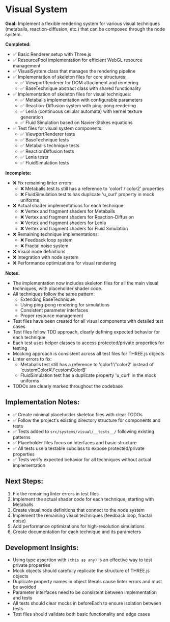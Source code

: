 # Visual System

**Goal:** Implement a flexible rendering system for various visual techniques (metaballs, reaction-diffusion, etc.) that can be composed through the node system.

**Completed:**
- ✅ Basic Renderer setup with Three.js
- ✅ ResourcePool implementation for efficient WebGL resource management
- ✅ VisualSystem class that manages the rendering pipeline
- ✅ Implementation of skeleton files for core structures:
  - ✅ ViewportRenderer for DOM attachment and rendering
  - ✅ BaseTechnique abstract class with shared functionality
- ✅ Implementation of skeleton files for visual techniques:
  - ✅ Metaballs implementation with configurable parameters
  - ✅ Reaction-Diffusion system with ping-pong rendering
  - ✅ Lenia (continuous cellular automata) with kernel texture generation
  - ✅ Fluid Simulation based on Navier-Stokes equations
- ✅ Test files for visual system components:
  - ✅ ViewportRenderer tests
  - ✅ BaseTechnique tests
  - ✅ Metaballs technique tests
  - ✅ ReactionDiffusion tests
  - ✅ Lenia tests
  - ✅ FluidSimulation tests

**Incomplete:**
- ❌ Fix remaining linter errors:
  - ❌ Metaballs.test.ts still has a reference to 'color1'/'color2' properties
  - ❌ FluidSimulation.test.ts has duplicate 'u_curl' property in mock uniforms
- ❌ Actual shader implementations for each technique
  - ❌ Vertex and fragment shaders for Metaballs
  - ❌ Vertex and fragment shaders for Reaction-Diffusion
  - ❌ Vertex and fragment shaders for Lenia
  - ❌ Vertex and fragment shaders for Fluid Simulation
- ❌ Remaining technique implementations:
  - ❌ Feedback loop system
  - ❌ Fractal noise system
- ❌ Visual node definitions
- ❌ Integration with node system
- ❌ Performance optimizations for visual rendering

**Notes:**
- The implementation now includes skeleton files for all the main visual techniques, with placeholder shader code.
- All techniques follow the same pattern:
  - Extending BaseTechnique
  - Using ping-pong rendering for simulations
  - Consistent parameter interfaces
  - Proper resource management
- Test files have been created for all visual components with detailed test cases
- Test files follow TDD approach, clearly defining expected behavior for each technique
- Each test uses helper classes to access protected/private properties for testing
- Mocking approach is consistent across all test files for THREE.js objects
- Linter errors to fix:
  - Metaballs test still has a reference to 'color1'/'color2' instead of 'customColorA'/'customColorB'
  - FluidSimulation test has a duplicate property 'u_curl' in the mock uniforms
- TODOs are clearly marked throughout the codebase

## Implementation Notes:
- ✅ Create minimal placeholder skeleton files with clear TODOs
- ✅ Follow the project's existing directory structure for components and tests
- ✅ Tests added to `src/systems/visual/__tests__/` following existing patterns
- ✅ Placeholder files focus on interfaces and basic structure
- ✅ All tests use a testable subclass to expose protected/private properties
- ✅ Tests verify expected behavior for all techniques without actual implementation

## Next Steps:
1. Fix the remaining linter errors in test files
2. Implement the actual shader code for each technique, starting with Metaballs
3. Create visual node definitions that connect to the node system
4. Implement the remaining visual techniques (feedback loop, fractal noise)
5. Add performance optimizations for high-resolution simulations
6. Create documentation for each technique and its parameters

## Development Insights:
- Using type assertion with `(this as any)` is an effective way to test private properties
- Mock objects should carefully replicate the structure of THREE.js objects
- Duplicate property names in object literals cause linter errors and must be avoided
- Parameter interfaces need to be consistent between implementation and tests
- All tests should clear mocks in beforeEach to ensure isolation between tests
- Test files should validate both basic functionality and edge cases